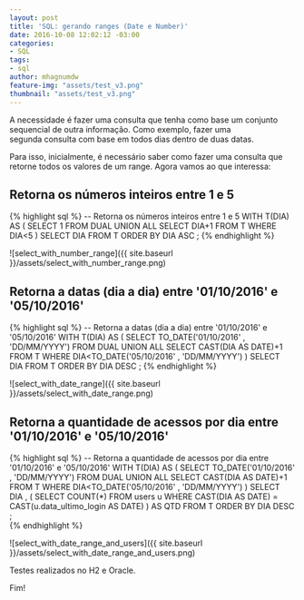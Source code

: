 ```yaml
---
layout: post
title: 'SQL: gerando ranges (Date e Number)'
date: 2016-10-08 12:02:12 -03:00
categories:
- SQL
tags:
- sql
author: mhagnumdw
feature-img: "assets/test_v3.png"
thumbnail: "assets/test_v3.png"
---
```


A necessidade é fazer uma consulta que tenha como base um conjunto sequencial de outra informação. Como exemplo, fazer uma segunda consulta com base em todos dias dentro de duas datas.

Para isso, inicialmente, é necessário saber como fazer uma consulta que retorne todos os valores de um range. Agora vamos ao que interessa:

## Retorna os números inteiros entre 1 e 5

{% highlight sql %}
-- Retorna os números inteiros entre 1 e 5
WITH T(DIA) AS (
    SELECT 1 FROM DUAL
    UNION ALL
    SELECT DIA+1 FROM T WHERE DIA<5
)
SELECT DIA
FROM T
ORDER BY DIA ASC
;
{% endhighlight %}

![select_with_number_range]({{ site.baseurl }}/assets/select_with_number_range.png)

## Retorna a datas (dia a dia) entre '01/10/2016' e '05/10/2016'

{% highlight sql %}
-- Retorna a datas (dia a dia) entre '01/10/2016' e '05/10/2016'
WITH T(DIA) AS (
    SELECT TO_DATE('01/10/2016' , 'DD/MM/YYYY') FROM DUAL
    UNION ALL
    SELECT CAST(DIA AS DATE)+1
    FROM T WHERE DIA<TO_DATE('05/10/2016' , 'DD/MM/YYYY')
)
SELECT DIA
FROM T
ORDER BY DIA DESC
;
{% endhighlight %}

![select_with_date_range]({{ site.baseurl }}/assets/select_with_date_range.png)

## Retorna a quantidade de acessos por dia entre '01/10/2016' e '05/10/2016'

{% highlight sql %}
-- Retorna a quantidade de acessos por dia entre '01/10/2016' e '05/10/2016'
WITH T(DIA) AS (
    SELECT TO_DATE('01/10/2016' , 'DD/MM/YYYY') FROM DUAL
    UNION ALL
    SELECT CAST(DIA AS DATE)+1 FROM T WHERE DIA<TO_DATE('05/10/2016' , 'DD/MM/YYYY')
)
SELECT DIA
,
(
    SELECT COUNT(*)
    FROM users u
    WHERE
    CAST(DIA AS DATE) = CAST(u.data\_ultimo\_login AS DATE)
) AS QTD
FROM T
ORDER BY DIA DESC
;  
{% endhighlight %}

![select_with_date_range_and_users]({{ site.baseurl }}/assets/select_with_date_range_and_users.png)

Testes realizados no H2 e Oracle.

Fim!